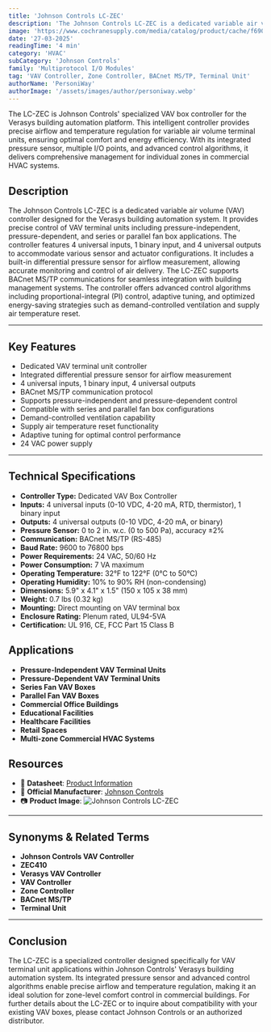```yaml
---
title: 'Johnson Controls LC-ZEC'
description: 'The Johnson Controls LC-ZEC is a dedicated variable air volume (VAV) controller designed for the Verasys building automation system. It provides precise control of VAV terminal units including pressure-independent, pressure-dependent, and series or parallel fan box applications. The controller features 4 universal inputs, 1 binary input, and 4 universal outputs to accommodate various sensor and actuator configurations. It includes a built-in differential pressure sensor for airflow measurement, allowing accurate monitoring and control of air delivery. The LC-ZEC supports BACnet MS/TP communications for seamless integration with building management systems. The controller offers advanced control algorithms including proportional-integral (PI) control, adaptive tuning, and optimized energy-saving strategies such as demand-controlled ventilation and supply air temperature reset.'
image: 'https://www.cochranesupply.com/media/catalog/product/cache/f6904101c3845fe6dc5a7e82c9b4e95f/l/c/lc-zec410-1.jpg'
date: '27-03-2025'
readingTime: '4 min'
category: 'HVAC'
subCategory: 'Johnson Controls'
family: 'Multiprotocol I/O Modules'
tag: 'VAV Controller, Zone Controller, BACnet MS/TP, Terminal Unit'
authorName: 'PersoniWay'
authorImage: '/assets/images/author/personiway.webp'
---
```


The LC-ZEC is Johnson Controls' specialized VAV box controller for the Verasys building automation platform. This intelligent controller provides precise airflow and temperature regulation for variable air volume terminal units, ensuring optimal comfort and energy efficiency. With its integrated pressure sensor, multiple I/O points, and advanced control algorithms, it delivers comprehensive management for individual zones in commercial HVAC systems.
## **Description**
The Johnson Controls LC-ZEC is a dedicated variable air volume (VAV) controller designed for the Verasys building automation system. It provides precise control of VAV terminal units including pressure-independent, pressure-dependent, and series or parallel fan box applications. The controller features 4 universal inputs, 1 binary input, and 4 universal outputs to accommodate various sensor and actuator configurations. It includes a built-in differential pressure sensor for airflow measurement, allowing accurate monitoring and control of air delivery. The LC-ZEC supports BACnet MS/TP communications for seamless integration with building management systems. The controller offers advanced control algorithms including proportional-integral (PI) control, adaptive tuning, and optimized energy-saving strategies such as demand-controlled ventilation and supply air temperature reset.

---

## **Key Features**
- Dedicated VAV terminal unit controller
- Integrated differential pressure sensor for airflow measurement
- 4 universal inputs, 1 binary input, 4 universal outputs
- BACnet MS/TP communication protocol
- Supports pressure-independent and pressure-dependent control
- Compatible with series and parallel fan box configurations
- Demand-controlled ventilation capability
- Supply air temperature reset functionality
- Adaptive tuning for optimal control performance
- 24 VAC power supply

---

## **Technical Specifications**
- **Controller Type:** Dedicated VAV Box Controller
- **Inputs:** 4 universal inputs (0-10 VDC, 4-20 mA, RTD, thermistor), 1 binary input
- **Outputs:** 4 universal outputs (0-10 VDC, 4-20 mA, or binary)
- **Pressure Sensor:** 0 to 2 in. w.c. (0 to 500 Pa), accuracy ±2%
- **Communication:** BACnet MS/TP (RS-485)
- **Baud Rate:** 9600 to 76800 bps
- **Power Requirements:** 24 VAC, 50/60 Hz
- **Power Consumption:** 7 VA maximum
- **Operating Temperature:** 32°F to 122°F (0°C to 50°C)
- **Operating Humidity:** 10% to 90% RH (non-condensing)
- **Dimensions:** 5.9" x 4.1" x 1.5" (150 x 105 x 38 mm)
- **Weight:** 0.7 lbs (0.32 kg)
- **Mounting:** Direct mounting on VAV terminal box
- **Enclosure Rating:** Plenum rated, UL94-5VA
- **Certification:** UL 916, CE, FCC Part 15 Class B

## **Applications**
- **Pressure-Independent VAV Terminal Units**
- **Pressure-Dependent VAV Terminal Units**
- **Series Fan VAV Boxes**
- **Parallel Fan VAV Boxes**
- **Commercial Office Buildings**
- **Educational Facilities**
- **Healthcare Facilities**
- **Retail Spaces**
- **Multi-zone Commercial HVAC Systems**

## **Resources**
- 📄 **Datasheet**: [Product Information](https://www.cochranesupply.com/media/assets/product/documents/Johnson/LC-ZEC410-1.pdf)
- 🏢 **Official Manufacturer**: [Johnson Controls](https://www.johnsoncontrols.com)
- 📷 **Product Image**:
  ![Johnson Controls LC-ZEC](https://www.cochranesupply.com/media/catalog/product/cache/f6904101c3845fe6dc5a7e82c9b4e95f/l/c/lc-zec410-1.jpg)

---

## **Synonyms & Related Terms**
- **Johnson Controls VAV Controller**
- **ZEC410**
- **Verasys VAV Controller**
- **VAV Controller**
- **Zone Controller**
- **BACnet MS/TP**
- **Terminal Unit**

---

## **Conclusion**
The LC-ZEC is a specialized controller designed specifically for VAV terminal unit applications within Johnson Controls' Verasys building automation system. Its integrated pressure sensor and advanced control algorithms enable precise airflow and temperature regulation, making it an ideal solution for zone-level comfort control in commercial buildings. For further details about the LC-ZEC or to inquire about compatibility with your existing VAV boxes, please contact Johnson Controls or an authorized distributor.
